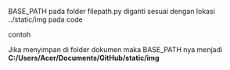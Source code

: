 <p>BASE_PATH pada folder filepath.py diganti sesuai dengan lokasi ../static/img pada code</p>
<p>contoh</p>
<p>Jika menyimpan di folder dokumen maka BASE_PATH nya menjadi <b>C:/Users/Acer/Documents/GitHub/static/img</b></p>
